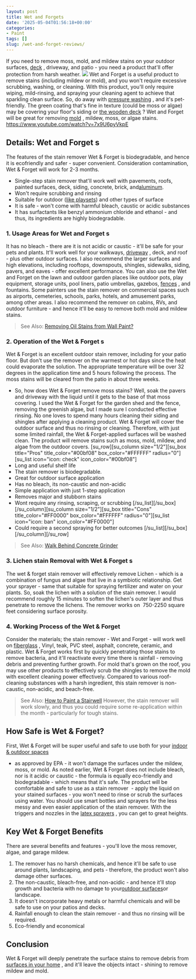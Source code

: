 ```yaml
---
layout: post
title: Wet and Forgets
date: '2025-05-04T01:56:18+00:00'
categories:
- Paint
tags: []
slug: /wet-and-forget-reviews/
---
```


If you need to remove moss, mold, and mildew stains on your outdoor surfaces,
[deck](https://pestpolicy.com/best-semi-transparent-deck-stain/)
, driveway, and patio - you need a product that'll offer protection from harsh weather.
![](/assets/img/12/Pest-Control.jpg)
Wet and Forget is a useful product to remove stains (including mildew or mold), and you won't require excessive scrubbing, washing, or cleaning.
With this product, you'll only require wiping, mild-rinsing, and spraying your cleaning agent to achieve that sparkling clean surface. So, do away with
[pressure washing](https://pestpolicy.com/best-pressure-washer-for-paint-removal/)
, and it's pet-friendly.
The green coating that's fine in texture (could be moss or algae) may be covering your floor's siding or
[the wooden deck](https://pestpolicy.com/how-to-paint-a-deck-with-peeling-paint/)
? Wet and Forget will be great for removing
[mold](https://pestpolicy.com)
, mildew, moss, or algae stains.
https://www.youtube.com/watch?v=7x9U6pyVkpE
## Details: Wet and Forget s
The features of the stain remover Wet & Forget is
biodegradable, and hence it is ecofriendly and safer - super convenient. Consideration contamination, Wet & Forget will work for 2-3 months.
- Single-step stain remover that'll work well with pavements, roofs, painted surfaces, deck, siding, concrete, brick, and[aluminum](https://pestpolicy.com/best-paints-for-aluminum-boats/).
- Won't require scrubbing and rinsing
- Suitable for outdoor ([like playsets](https://pestpolicy.com/best-stain-for-swing-set/)) and other types of surface
- It is safe - won't come with harmful bleach, caustic or acidic substances
- It has surfactants like benzyl ammonium chloride and ethanol - and thus, its ingredients are highly biodegradable.
### 1. Usage Areas for Wet and Forget s
It has no bleach - there are it is not acidic or caustic - it'll be safe for your pets and plants. It'll work well for your walkways,
[driveway](https://pestpolicy.com/best-paint-for-a-concrete-driveway/)
, deck, and roof - plus other outdoor surfaces.
I also recommend the larger surfaces and high elevations, including rooftops, downspouts, shingles, sidewalks, siding, pavers, and eaves - offer excellent performance.
You can also use the Wet and Forget on the lawn and outdoor garden places like outdoor pots, play equipment, storage units, pool liners, patio umbrellas, gazebos,
[fences](https://pestpolicy.com/best-stain-for-redwood-fence/)
, and fountains.
Some painters use the stain remover on commercial spaces such as airports, cemeteries, schools, parks, hotels, and amusement parks, among other areas.
I also recommend the remover on cabins, RVs, and outdoor furniture - and hence it'll be easy to remove both mold and mildew stains.
> See Also:
> [Removing Oil Stains from Wall Paint?](https://pestpolicy.com/how-to-remove-oil-stains-from-wall-paint/)
### 2. Operation of the Wet & Forget s
Wet & Forget is an excellent outdoor stain remover, including for your patio floor. But don't use the remover on the warmest or hot days since the heat could evaporate the solution.
The appropriate temperature will be over 32 degrees in the application time and 5 hours following the process. The moss stains will be cleared from the patio in about three weeks.
- So, how does Wet & Forget remove moss stains? Well, soak the pavers and driveway with the liquid until it gets to the base of that moss covering.
I used the Wet & Forget for the garden shed and the fence, removing the greenish algae, but I made sure I conducted effective rinsing.
No one loves to spend many hours cleaning their siding and shingles after applying a cleaning product. Wet & Forget will cover the outdoor surface and thus no rinsing or cleaning.
Therefore, with just some limited rainfall, the Wet & Forget-applied surfaces will be washed clean. The product will remove stains such as moss, mold, mildew, and algae from the outdoor covers.
[su_row][su_column size="1/2"][su_box title="Pros" title_color="#00bf08" box_color="#FFFFFF" radius="0"][su_list icon="icon: check" icon_color="#00bf08"]
- Long and useful shelf life
- The stain remover is biodegradable.
- Great for outdoor surface application
- Has no bleach, its non-caustic and non-acidic
- Simple application with just 1-step application
- Removes major and stubborn stains
- Wont require any rinsing, scraping, or scrubbing
[/su_list][/su_box][/su_column][su_column size="1/2"][su_box title="Cons" title_color="#FF0000" box_color="#FFFFFF" radius="0"][su_list icon="icon: ban" icon_color="#FF0000"]
- Could require a second spraying for better outcomes
[/su_list][/su_box][/su_column][/su_row]
> See Also:
> [Walk Behind Concrete Grinder](https://pestpolicy.com/best-walk-behind-concrete-grinder/)
### 3. Lichen stain Removal with Wet & Forget s
The wet & forget stain remover will effectively remove Lichen - which is a combination of fungus and algae that live in a symbiotic relationship.
Get your sprayer - same that suitable for spraying fertilizer and water on your plants. So, soak the lichen with a solution of the stain remover.
I would recommend roughly 15 minutes to soften the lichen's outer layer and thus penetrate to remove the lichens. The remover works on  750-2250 square feet considering surface porosity.
### 4. Working Process of the Wet & Forget
Consider the materials; the stain remover - Wet and Forget - will work well on
[fiberglass](https://pestpolicy.com/best-paint-for-fiberglass-boats/)
, Vinyl, teak, PVC steel, asphalt, concrete, ceramic, and plastic.
Wet & Forget works first by quickly penetrating those stains to remove bacteria, and it'll reactivate every time there is rainfall - removing debris and preventing further growth.
For mold that's grown on the roof, you may use other products to effectively scrub the shingles to remove the mold with excellent cleaning power effectively.
Compared to various roof-cleaning substances with a harsh ingredient, this stain remover is non-caustic, non-acidic, and beach-free.
> See Also:
> [How to Paint a Stairwell](https://pestpolicy.com/how-to-paint-a-stairwell/)
However, the stain remover will work slowly, and thus you could require some re-application within the month - particularly for tough stains.
## How Safe is Wet & Forget?
First, Wet & Forget will be super useful and safe to use both for your
[indoor & outdoor spaces](https://pestpolicy.com/can-you-use-exterior-paint-indoors/)
- as approved by EPA - it won't damage the surfaces under the mildew, moss, or mold.
As noted earlier, Wet & Forget does not include bleach, nor is it acidic or caustic - the formula is equally eco-friendly and biodegradable - which means that it's safe.
The product will be comfortable and safe to use as a stain remover  - apply the liquid on your stained surfaces - you won't need to rinse or scrub the surfaces using water.
You should use smart bottles and sprayers for the less messy and even easier application of the stain remover. With the triggers and nozzles in the
[latex sprayers](https://pestpolicy.com/best-sprayer-for-latex-paint/)
, you can get to great heights.
## Key Wet & Forget Benefits
There are several benefits and features - you'll love the moss remover, algae, and garage mildew.
1. The remover has no harsh chemicals, and hence it'll be safe to use around plants, landscaping, and pets - therefore, the product won't also damage other surfaces.
2. The non-caustic, bleach-free, and non-acidic - and hence it'll stop growth and bacteria with no damage to your[outdoor surfaces](https://www.thespruce.com/complete-guide-to-popular-patio-materials-4079664)or landscape.
3. It doesn't incorporate heavy metals or harmful chemicals and will be safe to use on your patios and decks.
4. Rainfall enough to clean the stain remover - and thus no rinsing will be required.
5. Eco-friendly and economical
## Conclusion
Wet & Forget will deeply penetrate the surface stains to remove debris from
[surfaces in your home](https://pestpolicy.com/house-painting-designs-and-colors/)
, and it'll leave the objects intact - shining to remove mildew and mold.
